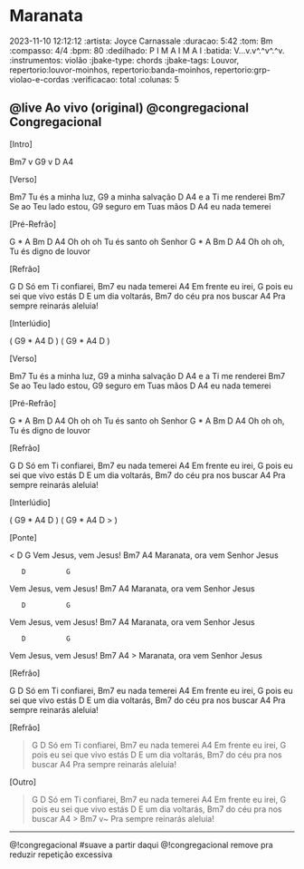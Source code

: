 # Maranata
2023-11-10 12:12:12
:artista: Joyce Carnassale
:duracao: 5:42
:tom: Bm
:compasso: 4/4
:bpm: 80
:dedilhado: P I M A I M A I
:batida: V...v.v^.^v^.^v.
:instrumentos: violão
:jbake-type: chords
:jbake-tags: Louvor, repertorio:louvor-moinhos, repertorio:banda-moinhos, repertorio:grp-violao-e-cordas
:verificacao: total
:colunas: 5

@live Ao vivo (original)
@congregacional Congregacional
----
[Intro]

Bm7 v  G9 v  D  A4


[Verso]

Bm7
   Tu és a minha luz,
G9
  a minha salvação
     D             A4
e a Ti me renderei
Bm7
  Se ao Teu lado estou,
G9
  seguro em Tuas mãos
    D           A4
eu nada temerei

[Pré-Refrão]

G * A  Bm        D           A4
Oh  oh oh Tu és santo oh Senhor
G * A  Bm        D            A4
Oh  oh oh, Tu és digno de louvor

[Refrão]

 G              D
Só em Ti confiarei,
             Bm7
eu nada temerei
               A4
Em frente eu irei,
                        G
pois eu sei que vivo estás
               D
E um dia voltarás,
                   Bm7
do céu pra nos buscar
                 A4
Pra sempre reinarás aleluia!

[Interlúdio]

( G9 * A4  D )
( G9 * A4  D )

[Verso]

Bm7
   Tu és a minha luz,
G9
  a minha salvação
     D             A4
e a Ti me renderei
Bm7
  Se ao Teu lado estou,
G9
  seguro em Tuas mãos
    D           A4
eu nada temerei

[Pré-Refrão]

G * A  Bm        D           A4
Oh  oh oh Tu és santo oh Senhor
G * A  Bm        D            A4
Oh  oh oh, Tu és digno de louvor

[Refrão]

 G              D
Só em Ti confiarei,
             Bm7
eu nada temerei
               A4
Em frente eu irei,
                        G
pois eu sei que vivo estás
               D
E um dia voltarás,
                   Bm7
do céu pra nos buscar
                 A4
Pra sempre reinarás aleluia!

[Interlúdio]

( G9 * A4  D )
( G9 * A4  D > )

[Ponte]

&lt;      D          G
Vem Jesus, vem Jesus!
     Bm7                    A4
Maranata, ora vem Senhor Jesus

       D          G
Vem Jesus, vem Jesus!
     Bm7                    A4
Maranata, ora vem Senhor Jesus

       D          G
Vem Jesus, vem Jesus!
     Bm7                    A4
Maranata, ora vem Senhor Jesus

       D          G
Vem Jesus, vem Jesus!
     Bm7                    A4 >
Maranata, ora vem Senhor Jesus

[Refrão]

 G              D
Só em Ti confiarei,
             Bm7
eu nada temerei
               A4
Em frente eu irei,
                        G
pois eu sei que vivo estás
               D
E um dia voltarás,
                   Bm7
do céu pra nos buscar
                 A4
Pra sempre reinarás aleluia!

[Refrão]
>G              D
Só em Ti confiarei,
             Bm7
eu nada temerei
               A4
Em frente eu irei,
                        G
pois eu sei que vivo estás
               D
E um dia voltarás,
                   Bm7
do céu pra nos buscar
                 A4
Pra sempre reinarás aleluia!

[Outro]

>G              D
Só em Ti confiarei,
             Bm7
eu nada temerei
               A4
Em frente eu irei,
                        G
pois eu sei que vivo estás
               D
E um dia voltarás,
                   Bm7
do céu pra nos buscar
                 A4 >   Bm7 v~
Pra sempre reinarás aleluia!

----

@!congregacional
#suave a partir daqui
@!congregacional remove pra reduzir repetição excessiva
